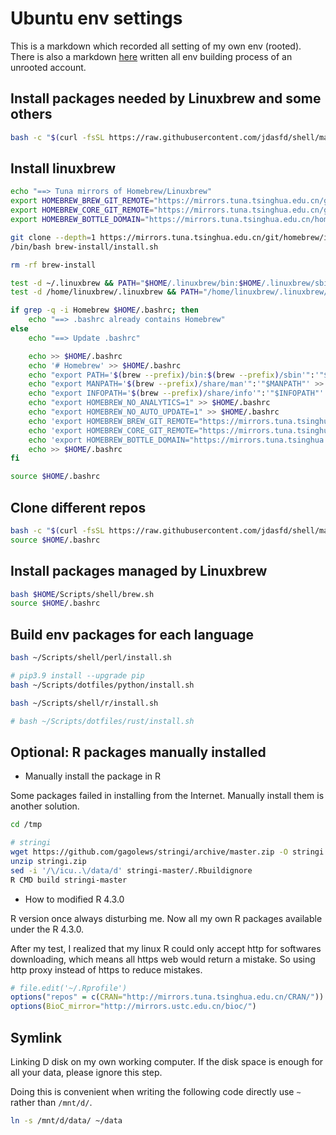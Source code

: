 # Ubuntu env settings

This is a markdown which recorded all setting of my own env (rooted). There is also a markdown [here](https://github.com/jdasfd/shell/blob/main/Management.md) written all env building process of an unrooted account.

## Install packages needed by Linuxbrew and some others

```bash
bash -c "$(curl -fsSL https://raw.githubusercontent.com/jdasfd/shell/master/basic.sh)"
```

## Install linuxbrew

```bash
echo "==> Tuna mirrors of Homebrew/Linuxbrew"
export HOMEBREW_BREW_GIT_REMOTE="https://mirrors.tuna.tsinghua.edu.cn/git/homebrew/brew.git"
export HOMEBREW_CORE_GIT_REMOTE="https://mirrors.tuna.tsinghua.edu.cn/git/homebrew/homebrew-core.git"
export HOMEBREW_BOTTLE_DOMAIN="https://mirrors.tuna.tsinghua.edu.cn/homebrew-bottles"

git clone --depth=1 https://mirrors.tuna.tsinghua.edu.cn/git/homebrew/install.git brew-install
/bin/bash brew-install/install.sh

rm -rf brew-install

test -d ~/.linuxbrew && PATH="$HOME/.linuxbrew/bin:$HOME/.linuxbrew/sbin:$PATH"
test -d /home/linuxbrew/.linuxbrew && PATH="/home/linuxbrew/.linuxbrew/bin:/home/linuxbrew/.linuxbrew/sbin:$PATH"

if grep -q -i Homebrew $HOME/.bashrc; then
    echo "==> .bashrc already contains Homebrew"
else
    echo "==> Update .bashrc"

    echo >> $HOME/.bashrc
    echo '# Homebrew' >> $HOME/.bashrc
    echo "export PATH='$(brew --prefix)/bin:$(brew --prefix)/sbin'":'"$PATH"' >> $HOME/.bashrc
    echo "export MANPATH='$(brew --prefix)/share/man'":'"$MANPATH"' >> $HOME/.bashrc
    echo "export INFOPATH='$(brew --prefix)/share/info'":'"$INFOPATH"' >> $HOME/.bashrc
    echo "export HOMEBREW_NO_ANALYTICS=1" >> $HOME/.bashrc
    echo "export HOMEBREW_NO_AUTO_UPDATE=1" >> $HOME/.bashrc
    echo 'export HOMEBREW_BREW_GIT_REMOTE="https://mirrors.tuna.tsinghua.edu.cn/git/homebrew/brew.git"' >> $HOME/.bashrc
    echo 'export HOMEBREW_CORE_GIT_REMOTE="https://mirrors.tuna.tsinghua.edu.cn/git/homebrew/homebrew-core.git"' >> $HOME/.bashrc
    echo 'export HOMEBREW_BOTTLE_DOMAIN="https://mirrors.tuna.tsinghua.edu.cn/homebrew-bottles"' >> $HOME/.bashrc
    echo >> $HOME/.bashrc
fi

source $HOME/.bashrc
```

## Clone different repos

```bash
bash -c "$(curl -fsSL https://raw.githubusercontent.com/jdasfd/shell/master/download.sh)"
source $HOME/.bashrc
```

## Install packages managed by Linuxbrew

```bash
bash $HOME/Scripts/shell/brew.sh
source $HOME/.bashrc
```

## Build env packages for each language

```bash
bash ~/Scripts/shell/perl/install.sh

# pip3.9 install --upgrade pip
bash ~/Scripts/dotfiles/python/install.sh

bash ~/Scripts/shell/r/install.sh

# bash ~/Scripts/dotfiles/rust/install.sh
```

## Optional: R packages manually installed

- Manually install the package in R

Some packages failed in installing from the Internet. Manually install them is another solution.

```bash
cd /tmp

# stringi
wget https://github.com/gagolews/stringi/archive/master.zip -O stringi.zip
unzip stringi.zip
sed -i '/\/icu..\/data/d' stringi-master/.Rbuildignore
R CMD build stringi-master
```

- How to modified R 4.3.0

R version once always disturbing me. Now all my own R packages available under the R 4.3.0.

After my test, I realized that my linux R could only accept http for softwares downloading, which means all https web would return a mistake. So using http proxy instead of https to reduce mistakes.

```R
# file.edit('~/.Rprofile')
options("repos" = c(CRAN="http://mirrors.tuna.tsinghua.edu.cn/CRAN/"))
options(BioC_mirror="http://mirrors.ustc.edu.cn/bioc/")
```

## Symlink

Linking D disk on my own working computer. If the disk space is enough for all your data, please ignore this step.

Doing this is convenient when writing the following code directly use `~` rather than `/mnt/d/`.

```bash
ln -s /mnt/d/data/ ~/data
```
